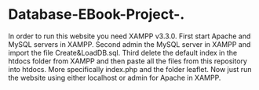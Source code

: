 # Database-EBook-Project-.
In order to run this website you need XAMPP v3.3.0.
First start Apache and MySQL servers in XAMPP.
Second admin the MySQL server in XAMPP and import the file Create&LoadDB.sql.
Third delete the default index in the htdocs folder from XAMPP and then paste all the files from this repository into htdocs. More specifically index.php and the folder leaflet.
Now just run the website using either localhost or admin for Apache in XAMPP.
